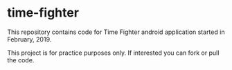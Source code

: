 # time-fighter

This repository contains code for Time Fighter android application started in February, 2019.

This project is for practice purposes only. If interested you can fork or pull the code.
